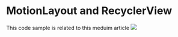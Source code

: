 # MotionLayout and RecyclerView
This code sample is related to this meduim article
![](raw/preview.gif)

